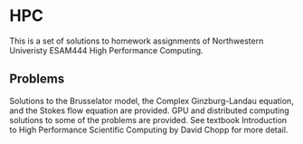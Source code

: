 # HPC
This is a set of solutions to homework assignments of Northwestern Univeristy ESAM444 High Performance Computing.
## Problems
Solutions to the Brusselator model, the Complex Ginzburg-Landau equation, and the Stokes flow equation are provided. GPU and distributed computing solutions to some of the problems are provided. See textbook Introduction to High Performance Scientific Computing by David Chopp for more detail.

